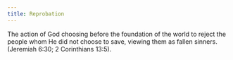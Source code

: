 ```yaml
---
title: Reprobation
---
```

The action of God choosing before the foundation of the world to reject the people whom He did not choose to save, viewing them as fallen sinners. (Jeremiah 6:30; 2 Corinthians 13:5).
